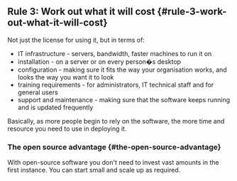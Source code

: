 ## Rule 3: Work out what it will cost {#rule-3-work-out-what-it-will-cost}

Not just the license for using it, but in terms of:

*   IT infrastructure - servers, bandwidth, faster machines to run it on
*   installation - on a server or on every person�s desktop
*   configuration - making sure it fits the way your organisation works, and looks the way you want it to look
*   training requirements - for administrators, IT technical staff and for general users
*   support and maintenance - making sure that the software keeps running and is updated frequently

Basically, as more people begin to rely on the software, the more time and resource you need to use in deploying it.

### The open source advantage {#the-open-source-advantage}

With open-source software you don't need to invest vast amounts in the first instance. You can start small and scale up as required.